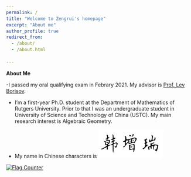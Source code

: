 ```yaml
---
permalink: /
title: "Welcome to Zengrui's homepage"
excerpt: "About me"
author_profile: true
redirect_from: 
  - /about/
  - /about.html

---
```


**About Me**

-I passed my oral qualifying exam in Febrary 2021. My advisor is <a href="https://sites.math.rutgers.edu/~borisov/">Prof. Lev Borisov</a>.

- I’m a first-year Ph.D. student at the Department of Mathematics of Rutgers University. Prior to that I was an undergraduate student in University of Science and Technology of China (USTC). My main research interest is Algebraic Geometry.

- My name in Chinese characters is <img src='/images/F5DE2F02-3E7A-4294-A2ED-7FB4281DAB47.jpeg' style='transform: rotate(0deg);'>

<a href="https://info.flagcounter.com/u8zB"><img src="https://s11.flagcounter.com/count/u8zB/bg_FFFFFF/txt_000000/border_FFFFFF/columns_2/maxflags_6/viewers_0/labels_0/pageviews_1/flags_0/percent_0/" alt="Flag Counter" border="0"></a>
